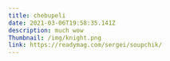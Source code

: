 ```yaml
---
title: chebupeli
date: 2021-03-06T19:58:35.141Z
description: much wow
Thumbnail: /img/knight.png
link: https://readymag.com/sergei/soupchik/
---
```

